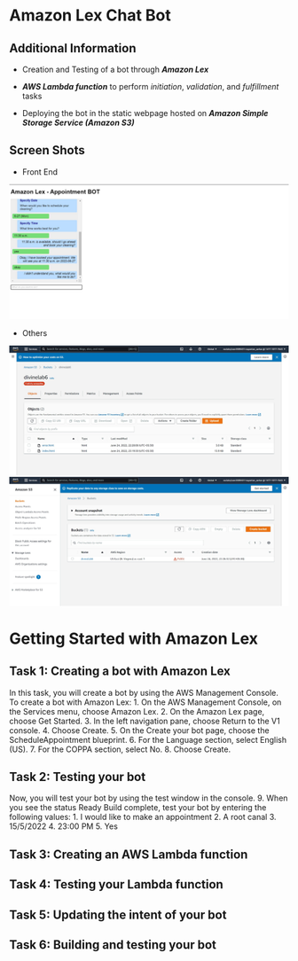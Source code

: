 # Amazon Lex Chat Bot

## Additional Information

- Creation and Testing of a bot through ***Amazon Lex***

- ***AWS Lambda function*** to perform *initiation*, *validation*, and *fulfillment* tasks

- Deploying the bot in the static webpage hosted on ***Amazon Simple Storage Service (Amazon S3)***



## Screen Shots

- Front End

![alt text](UI.jpg)

- Others

![alt text](S3_Bucket.jpg)
![alt text](S3_Bucket_Overall.jpg)


# Getting Started with Amazon Lex

## Task 1: Creating a bot with Amazon Lex
In this task, you will create a bot by using the AWS Management Console.
To create a bot with Amazon Lex:
	1. On the AWS Management Console, on the Services menu, choose Amazon Lex.
	2. On the Amazon Lex page, choose Get Started.
	3. In the left navigation pane, choose Return to the V1 console.
	4. Choose Create.
	5. On the Create your bot page, choose the ScheduleAppointment blueprint.
	6. For the Language section, select English (US).
	7. For the COPPA section, select No.
	8. Choose Create.

## Task 2: Testing your bot
Now, you will test your bot by using the test window in the console.
	9. When you see the status Ready Build complete, test your bot by entering the following values:
	1. I would like to make an appointment
	2. A root canal
	3. 15/5/2022
	4. 23:00 PM
    5. Yes

## Task 3: Creating an AWS Lambda function
## Task 4: Testing your Lambda function
## Task 5: Updating the intent of your bot
## Task 6: Building and testing your bot


